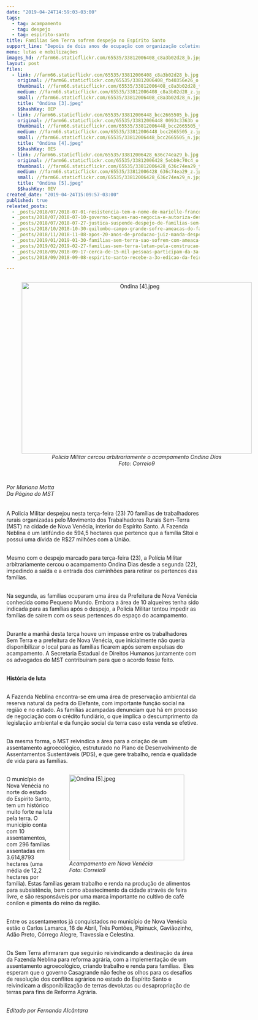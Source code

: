 ```yaml
---
date: "2019-04-24T14:59:03-03:00"
tags:
  - tag: acampamento
  - tag: despejo
  - tag: espírito-santo
title: Famílias Sem Terra sofrem despejo no Espírito Santo
support_line: "Depois de dois anos de ocupação com organização coletiva e produção de alimentos, as famílias de agricultores foram retiradas da área abandonada"
menu: lutas e mobilizações
images_hd: //farm66.staticflickr.com/65535/33812006408_c8a3b02d28_b.jpg
layout: post
files:
  - link: //farm66.staticflickr.com/65535/33812006408_c8a3b02d28_b.jpg
    original: //farm66.staticflickr.com/65535/33812006408_fb40356e26_o.jpg
    thumbnail: //farm66.staticflickr.com/65535/33812006408_c8a3b02d28_t.jpg
    medium: //farm66.staticflickr.com/65535/33812006408_c8a3b02d28_z.jpg
    small: //farm66.staticflickr.com/65535/33812006408_c8a3b02d28_n.jpg
    title: "Ondina [3].jpeg"
    $$hashKey: 0EP
  - link: //farm66.staticflickr.com/65535/33812006448_bcc2665505_b.jpg
    original: //farm66.staticflickr.com/65535/33812006448_0093c3363b_o.jpg
    thumbnail: //farm66.staticflickr.com/65535/33812006448_bcc2665505_t.jpg
    medium: //farm66.staticflickr.com/65535/33812006448_bcc2665505_z.jpg
    small: //farm66.staticflickr.com/65535/33812006448_bcc2665505_n.jpg
    title: "Ondina [4].jpeg"
    $$hashKey: 0ES
  - link: //farm66.staticflickr.com/65535/33812006428_636c74ea29_b.jpg
    original: //farm66.staticflickr.com/65535/33812006428_5ebb9c70c4_o.jpg
    thumbnail: //farm66.staticflickr.com/65535/33812006428_636c74ea29_t.jpg
    medium: //farm66.staticflickr.com/65535/33812006428_636c74ea29_z.jpg
    small: //farm66.staticflickr.com/65535/33812006428_636c74ea29_n.jpg
    title: "Ondina [5].jpeg"
    $$hashKey: 0EV
created_date: "2019-04-24T15:09:57-03:00"
published: true
releated_posts:
  - _posts/2018/07/2018-07-01-resistencia-tem-o-nome-de-marielle-franco.md
  - _posts/2018/07/2018-07-10-governo-taques-nao-negocia-e-autoriza-despejos-em-areas-publicas.md
  - _posts/2018/07/2018-07-27-justica-suspende-despejo-de-familias-sem-terra-em-sao-gabriel-no-rs.md
  - _posts/2018/10/2018-10-30-quilombo-campo-grande-sofre-ameacas-do-fascismo.md
  - _posts/2018/11/2018-11-08-apos-20-anos-de-producao-juiz-manda-despejar-as-familias-do-acampamento-quilombo-campo-grande.md
  - _posts/2019/01/2019-01-30-familias-sem-terra-sao-sofrem-com-ameaca-de-despejo-em-tocantis.md
  - _posts/2019/02/2019-02-27-familias-sem-terra-lutam-pela-construcao-de-unidade-pedagogica-em-macae.md
  - _posts/2018/09/2018-09-17-cerca-de-15-mil-pessoas-participam-da-3a-feira-estadual-da-reforma-agraria-no-es.md
  - _posts/2018/09/2018-09-08-espirito-santo-recebe-a-3o-edicao-da-feira-estadual-da-reforma-agraria.md

---
```

<div style="text-align:center">
<figure class="image" style="display:inline-block"><img alt="Ondina [4].jpeg" height="447" src="//farm66.staticflickr.com/65535/33812006448_bcc2665505_b.jpg" width="600" />
<figcaption><em>Pol&iacute;cia Militar cercou </em><em>arbitrariamente </em><em>o acampamento Ondina Dias<br />
Foto: Correio9</em></figcaption>
</figure>
</div>

<p><br />
<em>Por Mariana Motta<br />
Da P&aacute;gina do MST</em><br />
<br />
<br />
A Policia Militar despejou nesta ter&ccedil;a-feira (23) 70 fam&iacute;lias de trabalhadores rurais organizadas pelo Movimento dos Trabalhadores Rurais Sem-Terra (MST) na cidade de Nova Ven&eacute;cia, interior do Esp&iacute;rito Santo. A Fazenda Neblina &eacute; um latif&uacute;ndio de 594,5 hectares que pertence que a fam&iacute;lia Sltoi e possui uma d&iacute;vida de R$27 milh&otilde;es com a Uni&atilde;o.</p>

<p><br />
Mesmo com o despejo marcado para ter&ccedil;a-feira (23), a Pol&iacute;cia Militar arbitrariamente cercou o acampamento Ondina Dias desde a segunda (22), impedindo a sa&iacute;da e a entrada dos caminh&otilde;es para retirar os pertences das fam&iacute;lias.</p>

<p><br />
Na segunda, as fam&iacute;lias ocuparam uma &aacute;rea da Prefeitura de Nova Ven&eacute;cia conhecida como Pequeno Mundo. Embora a &aacute;rea de 10 alqueires tenha sido indicada para as fam&iacute;lias ap&oacute;s o despejo, a Pol&iacute;cia Militar tentou impedir as fam&iacute;lias de sa&iacute;rem com os seus pertences do espa&ccedil;o do acampamento.</p>

<p><br />
Durante a manh&atilde; desta ter&ccedil;a houve um impasse entre os trabalhadores Sem Terra e a prefeitura de Nova Ven&eacute;cia, que inicialmente n&atilde;o queria disponibilizar o local para as fam&iacute;lias ficarem ap&oacute;s serem expulsas do acampamento. A Secretaria Estadual de Direitos Humanos juntamente com os advogados do MST contribuiram para que o acordo fosse feito.</p>

<p><br />
<strong>Hist&oacute;ria de luta</strong></p>

<p><br />
A Fazenda Neblina encontra-se em uma &aacute;rea de preserva&ccedil;&atilde;o ambiental da reserva natural da pedra do Elefante, com importante fun&ccedil;&atilde;o social na regi&atilde;o e no estado. As fam&iacute;lias acampadas denunciam que h&aacute; em processo de negocia&ccedil;&atilde;o com o cr&eacute;dito fundi&aacute;rio, o que implica o descumprimento da legisla&ccedil;&atilde;o ambiental e da fun&ccedil;&atilde;o social da terra caso esta venda se efetive.</p>

<p><br />
Da mesma forma, o MST reivindica a &aacute;rea para a cria&ccedil;&atilde;o de um assentamento agroecol&oacute;gico, estruturado no Plano de Desenvolvimento de Assentamentos Sustent&aacute;veis (PDS), e que gere trabalho, renda e qualidade de vida para as fam&iacute;lias.</p>

<figure class="image" style="float:right"><img alt="Ondina [5].jpeg" height="223" src="//farm66.staticflickr.com/65535/33812006428_636c74ea29_b.jpg" width="300" />
<figcaption><em>Acampamento em Nova Ven&eacute;cia<br />
Foto: Correio9</em></figcaption>
</figure>

<p><br />
O munic&iacute;pio de Nova Ven&eacute;cia no norte do estado do Esp&iacute;rito Santo, tem um hist&oacute;rico muito forte na luta pela terra. O munic&iacute;pio conta com 10 assentamentos, com 296 fam&iacute;lias assentadas em 3.614,8793 hectares (uma m&eacute;dia de 12,2 hectares por fam&iacute;lia). Estas fam&iacute;lias geram trabalho e renda na produ&ccedil;&atilde;o de alimentos para subsist&ecirc;ncia, bem como abastecimento da cidade atrav&eacute;s de feira livre, e s&atilde;o respons&aacute;veis por uma marca importante no cultivo de caf&eacute; conilon e pimenta do reino da regi&atilde;o.</p>

<p><br />
Entre os assentamentos j&aacute; conquistados no munic&iacute;pio de Nova Ven&eacute;cia est&atilde;o o Carlos Lamarca, 16 de Abril, Tr&ecirc;s Pont&otilde;es, Pipinuck, Gavi&atilde;ozinho, Ad&atilde;o Preto, C&oacute;rrego Alegre, Travessia e Celestina.</p>

<p><br />
Os Sem Terra afirmaram que seguir&atilde;o reivindicando a destina&ccedil;&atilde;o da &aacute;rea da&nbsp;Fazenda Neblina para reforma agr&aacute;ria, com a implementa&ccedil;&atilde;o de um assentamento agroecol&oacute;gico, criando trabalho e renda para fam&iacute;lias.&nbsp; Eles esperam que o governo Casagrande n&atilde;o feche os olhos para os desafios de resolu&ccedil;&atilde;o dos conflitos agr&aacute;rios no estado do Esp&iacute;rito Santo e reivindicam a disponibiliza&ccedil;&atilde;o de terras devolutas ou desapropria&ccedil;&atilde;o de terras para fins de Reforma Agr&aacute;ria.</p>

<p><br />
<em>Editado por Fernanda Alc&acirc;ntara</em></p>

<p>&nbsp;</p>
